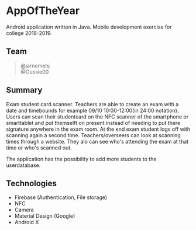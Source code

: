 # AppOfTheYear
Android application written in Java.
Mobile development exercise for college 2018-2019.

## Team
> @jarnomehj  
> @Oussie00  

## Summary

Exam student card scanner. Teachers are able to create an exam with a date and timebounds for example 09/10 10:00-12:00(in 24:00 notation).
Users can scan their studentcard on the NFC scanner of the smartphone or smarttablet and put themselft on present instead of needing to put there signature anywhere in the exam room. At the end exam student logs off with scanning again a second time. Teachers/overseers can look at scanning times through a website. They alo can see who's attending the exam at that time or who's scanned out.

The application has the possibility to add more students to the userdatabase.

## Technologies
- Firebase (Authentication, File storage)
- NFC
- Camera
- Material Design (Google)
- Android X
